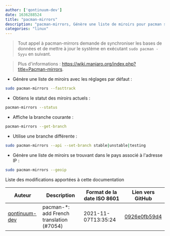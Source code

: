 ```yaml
---
author: ['qontinuum-dev']
date: 1636288524
title: "pacman-mirrors"
description: "pacman-mirrors, Génère une liste de miroirs pour pacman sur Manjaro Linux."
categories: "linux"
---
```

> Tout appel à pacman-mirrors demande de synchroniser les bases de données et de mettre à jour le système en exécutant `sudo pacman -Syyu` en suivant.

> Plus d'informations : <https://wiki.manjaro.org/index.php?title=Pacman-mirrors>.

- Génère une liste de miroirs avec les réglages par défaut :

```bash
sudo pacman-mirrors --fasttrack
```

- Obtiens le statut des miroirs actuels :

```bash
pacman-mirrors --status
```

- Affiche la branche courante :

```bash
pacman-mirrors --get-branch
```

- Utilise une branche différente :

```bash
sudo pacman-mirrors --api --set-branch stable|unstable|testing
```

- Génère une liste de miroirs se trouvant dans le pays associé à l'adresse IP :

```bash
sudo pacman-mirrors --geoip
```
Liste des modifications apportées à cette documentation


Auteur | Description | Format de la date ISO 8601 | Lien vers GitHub
------|-----|-----|-----
[qontinuum-dev](mailto:79641156+qontinuum-dev@users.noreply.github.com) | pacman-*: add French translation (#7054) | 2021-11-07T13:35:24 | [0926e0fb59d4](https://github.com/tldr-pages/tldr/commit/0926e0fb59d438c47d8b3fdbc645c95b6fa5e2f6)


